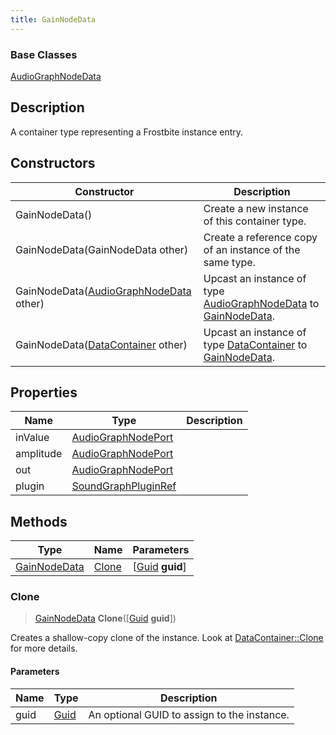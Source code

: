 ```yaml
---
title: GainNodeData
---
```

### Base Classes

[AudioGraphNodeData](AudioGraphNodeData)

## Description

A container type representing a Frostbite instance entry.

## Constructors

| Constructor                                                             | Description                                                                                                     |
| ----------------------------------------------------------------------- | --------------------------------------------------------------------------------------------------------------- |
| GainNodeData()                                                          | Create a new instance of this container type.                                                                   |
| GainNodeData(GainNodeData other)                                        | Create a reference copy of an instance of the same type.                                                        |
| GainNodeData([AudioGraphNodeData](AudioGraphNodeData) other)            | Upcast an instance of type [AudioGraphNodeData](AudioGraphNodeData) to [GainNodeData](GainNodeData).            |
| GainNodeData([DataContainer](/vext/ref/shared/class/datacontainer) other) | Upcast an instance of type [DataContainer](/vext/ref/shared/class/datacontainer) to [GainNodeData](GainNodeData). |

## Properties

| Name      | Type                                       | Description |
| --------- | ------------------------------------------ | ----------- |
| inValue   | [AudioGraphNodePort](AudioGraphNodePort)   |             |
| amplitude | [AudioGraphNodePort](AudioGraphNodePort)   |             |
| out       | [AudioGraphNodePort](AudioGraphNodePort)   |             |
| plugin    | [SoundGraphPluginRef](SoundGraphPluginRef) |             |

## Methods

| Type                         | Name            | Parameters                                     |
| ---------------------------- | --------------- | ---------------------------------------------- |
| [GainNodeData](GainNodeData) | [Clone](#clone) | \[[Guid](/vext/ref/shared/class/guid) **guid**\] |

### Clone

> [GainNodeData](GainNodeData) **Clone**(\[[Guid](/vext/ref/shared/class/guid) **guid**\])

Creates a shallow-copy clone of the instance. Look at [DataContainer::Clone](/vext/ref/shared/class/datacontainer#clone) for more details.

#### Parameters

| Name | Type         | Description                                 |
| ---- | ------------ | ------------------------------------------- |
| guid | [Guid](Guid) | An optional GUID to assign to the instance. |
